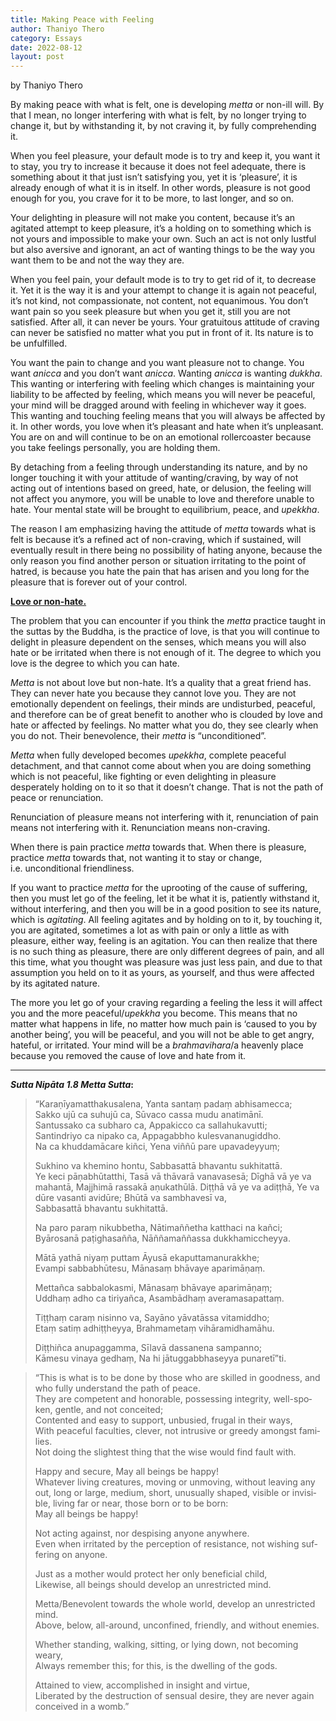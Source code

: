 ```yaml
---
title: Making Peace with Feeling
author: Thaniyo Thero
category: Essays
date: 2022-08-12
layout: post
---
```


by Thaniyo Thero

By making peace with what is felt, one is developing
<span lang="pi">*metta*</span> or non-ill will. By that I mean, no
longer interfering with what is felt, by no longer trying to change it,
but by withstanding it, by not craving it, by fully comprehending it.

When you feel pleasure, your default mode is to try and keep it, you
want it to stay, you try to increase it because it does not feel
adequate, there is something about it that just isn’t satisfying you,
yet it is ‘pleasure’, it is already enough of what it is in itself. In
other words, pleasure is not good enough for you, you crave for it to be
more, to last longer, and so on.

Your delighting in pleasure will not make you content, because it’s an
agitated attempt to keep pleasure, it’s a holding on to something which
is not yours and impossible to make your own. Such an act is not only
lustful but also aversive and ignorant, an act of wanting things to be
the way you want them to be and not the way they are.

When you feel pain, your default mode is to try to get rid of it, to
decrease it. Yet it is the way it is and your attempt to change it is
again not peaceful, it’s not kind, not compassionate, not content, not
equanimous. You don’t want pain so you seek pleasure but when you get
it, still you are not satisfied. After all, it can never be yours. Your
gratuitous attitude of craving can never be satisfied no matter what you
put in front of it. Its nature is to be unfulfilled.

You want the pain to change and you want pleasure not to change. You
want <span lang="pi">*anicca*</span> and you don’t want
<span lang="pi">*anicca*</span>. Wanting <span lang="pi">*anicca*</span>
is wanting <span lang="pi">*dukkha*</span>. This wanting or interfering
with feeling which changes is maintaining your liability to be affected
by feeling, which means you will never be peaceful, your mind will be
dragged around with feeling in whichever way it goes. This wanting and
touching feeling means that you will always be affected by it. In other
words, you love when it’s pleasant and hate when it’s unpleasant. You
are on and will continue to be on an emotional rollercoaster because you
take feelings personally, you are holding them.

By detaching from a feeling through understanding its nature, and by no
longer touching it with your attitude of wanting/craving, by way of not
acting out of intentions based on greed, hate, or delusion, the feeling
will not affect you anymore, you will be unable to love and therefore
unable to hate. Your mental state will be brought to equilibrium, peace,
and <span lang="pi">*upekkha*</span>.

The reason I am emphasizing having the attitude of
<span lang="pi">*metta*</span> towards what is felt is because it’s a
refined act of non-craving, which if sustained, will eventually result
in there being no possibility of hating anyone, because the only reason
you find another person or situation irritating to the point of hatred,
is because you hate the pain that has arisen and you long for the
pleasure that is forever out of your control.

<u>**Love or non-hate.**</u>

The problem that you can encounter if you think the
<span lang="pi">*metta*</span> practice taught in the suttas by the
Buddha, is the practice of love, is that you will continue to delight in
pleasure dependent on the senses, which means you will also hate or be
irritated when there is not enough of it. The degree to which you love
is the degree to which you can hate.

<span lang="pi">*Metta*</span> is not about love but non-hate. It’s a
quality that a great friend has. They can never hate you because they
cannot love you. They are not emotionally dependent on feelings, their
minds are undisturbed, peaceful, and therefore can be of great benefit
to another who is clouded by love and hate or affected by feelings. No
matter what you do, they see clearly when you do not. Their benevolence,
their <span lang="pi">*metta*</span> is “unconditioned”.

<span lang="pi">*Metta*</span> when fully developed becomes
<span lang="pi">*upekkha*</span>, complete peaceful detachment, and that
cannot come about when you are doing something which is not peaceful,
like fighting or even delighting in pleasure desperately holding on to
it so that it doesn’t change. That is not the path of peace or
renunciation.

Renunciation of pleasure means not interfering with it, renunciation of
pain means not interfering with it. Renunciation means non-craving.

When there is pain practice <span lang="pi">*metta*</span> towards that.
When there is pleasure, practice <span lang="pi">*metta*</span> towards
that, not wanting it to stay or change, i.e. unconditional friendliness.

If you want to practice <span lang="pi">*metta*</span> for the uprooting
of the cause of suffering, then you must let go of the feeling, let it
be what it is, patiently withstand it, without interfering, and then you
will be in a good position to see its nature, which is *agitating*. All
feeling agitates and by holding on to it, by touching it, you are
agitated, sometimes a lot as with pain or only a little as with
pleasure, either way, feeling is an agitation. You can then realize that
there is no such thing as pleasure, there are only different degrees of
pain, and all this time, what you thought was pleasure was just less
pain, and due to that assumption you held on to it as yours, as
yourself, and thus were affected by its agitated nature.

The more you let go of your craving regarding a feeling the less it will
affect you and the more peaceful/<span lang="pi">*upekkha*</span> you
become. This means that no matter what happens in life, no matter how
much pain is ‘caused to you by another being’, you will be peaceful, and
you will not be able to get angry, hateful, or irritated. Your mind will
be a <span lang="pi">*brahmavihara*</span>/a heavenly place because you
removed the cause of love and hate from it.

------------------------------------------------------------------------

**<cite>Sutta Nipāta 1.8 Metta Sutta</cite>:**

<div lang="pi">

> “Karaṇīyamatthakusalena, Yanta santaṃ padaṃ abhisamecca;  
> Sakko ujū ca suhujū ca, Sūvaco cassa mudu anatimānī.  
> Santussako ca subharo ca, Appakicco ca sallahukavutti;  
> Santindriyo ca nipako ca, Appagabbho kulesvananugiddho.  
> Na ca khuddamācare kiñci, Yena viññū pare upavadeyyuṃ;  
>   
> Sukhino va khemino hontu, Sabbasattā bhavantu sukhitattā.  
> Ye keci pāṇabhūtatthi, Tasā vā thāvarā vanavasesā; Dīghā vā ye va
> mahantā, Majjhimā rassakā aṇukathūlā. Diṭṭhā vā ye va adiṭṭhā, Ye va
> dūre vasanti avidūre; Bhūtā va sambhavesī va,  
> Sabbasattā bhavantu sukhitattā.  
>   
> Na paro paraṃ nikubbetha, Nātimaññetha katthaci na kañci;  
> Byārosanā paṭighasañña, Nāññamaññassa dukkhamiccheyya.  
>   
> Mātā yathā niyaṃ puttam Āyusā ekaputtamanurakkhe;  
> Evampi sabbabhūtesu, Mānasaṃ bhāvaye aparimāṇaṃ.  
>   
> Mettañca sabbalokasmi, Mānasaṃ bhāvaye aparimāṇaṃ;  
> Uddhaṃ adho ca tiriyañca, Asambādhaṃ averamasapattaṃ.  
>   
> Tiṭṭhaṃ caraṃ nisinno va, Sayāno yāvatāssa vitamiddho;  
> Etaṃ satiṃ adhiṭṭheyya, Brahmametaṃ vihāramidhamāhu.  
>   
> Diṭṭhiñca anupaggamma, Sīlavā dassanena sampanno;  
> Kāmesu vinaya gedhaṃ, Na hi jātuggabbhaseyya punaretī”ti.

</div>

<div lang="en">

> “This is what is to be done by those who are skilled in goodness, and
> who fully understand the path of peace.  
> They are competent and honorable, possessing integrity, well-spoken,
> gentle, and not conceited;  
> Contented and easy to support, unbusied, frugal in their ways,  
> With peaceful faculties, clever, not intrusive or greedy amongst
> families.  
> Not doing the slightest thing that the wise would find fault with.  
>   
> Happy and secure, May all beings be happy!  
> Whatever living creatures, moving or unmoving, without leaving any
> out, long or large, medium, short, unusually shaped, visible or
> invisible, living far or near, those born or to be born:  
> May all beings be happy!  
>   
> Not acting against, nor despising anyone anywhere.  
> Even when irritated by the perception of resistance, not wishing
> suffering on anyone.  
>   
> Just as a mother would protect her only beneficial child,  
> Likewise, all beings should develop an unrestricted mind.  
>   
> Metta/Benevolent towards the whole world, develop an unrestricted
> mind.  
> Above, below, all-around, unconfined, friendly, and without enemies.  
>   
> Whether standing, walking, sitting, or lying down, not becoming
> weary,  
> Always remember this; for this, is the dwelling of the gods.  
>   
> Attained to view, accomplished in insight and virtue,  
> Liberated by the destruction of sensual desire, they are never again
> conceived in a womb.”

</div>
